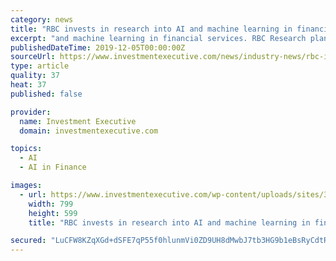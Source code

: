 ```yaml
---
category: news
title: "RBC invests in research into AI and machine learning in financial services"
excerpt: "and machine learning in financial services. RBC Research plans to open a new lab in Edmonton as part of an initiative to work with the University of Alberta’s (UofA) Alberta Machine Intelligence Institute (Amii) on research into AI and machine learning."
publishedDateTime: 2019-12-05T00:00:00Z
sourceUrl: https://www.investmentexecutive.com/news/industry-news/rbc-invests-in-research-into-ai-and-machine-learning-in-financial-services/
type: article
quality: 37
heat: 37
published: false

provider:
  name: Investment Executive
  domain: investmentexecutive.com

topics:
  - AI
  - AI in Finance

images:
  - url: https://www.investmentexecutive.com/wp-content/uploads/sites/3/2017/12/AI_concept.htmlcharsetutf-8
    width: 799
    height: 599
    title: "RBC invests in research into AI and machine learning in financial services"

secured: "LuCFW8KZqXGd+dSFE7qP55f0hlunmVi0ZD9UH8dMwbJ7tb3HG9b1eBsRyCdtR+JBYb0V2gu56Z7JbhJF74/r6uFvprEQBtEKc+vEg9pMzalUen9lA5/umKkww4GX0VUgTkYVuHvGc7yFkpIV3x7EZTvX9xSzNuLoNgm/70RI0o8ixPzsuuzmICGDEDwM0v6fp87UYFt3SJzAD9s8g9FnANlMXrXSs9Jaz2eOBF1+OsTu21uKQlQkckp8D32e0ACGv2fb3YRZLzGVXFix0FHbuw==;i/nX/Stsrzou4ZPehFDjVg=="
---
```


